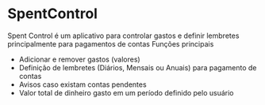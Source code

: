 # SpentControl
Spent Control é um aplicativo para controlar gastos e definir lembretes principalmente para pagamentos de contas 
Funções principais
- Adicionar e remover gastos (valores)
- Definição de lembretes (Diários, Mensais ou Anuais) para pagamento de contas
- Avisos caso existam contas pendentes
- Valor total de dinheiro gasto em um período definido pelo usuário

